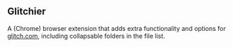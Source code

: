 ## Glitchier

A (Chrome) browser extension that adds extra functionality and options for [glitch.com](https://glitch.com), including collapsable folders in the file list.
